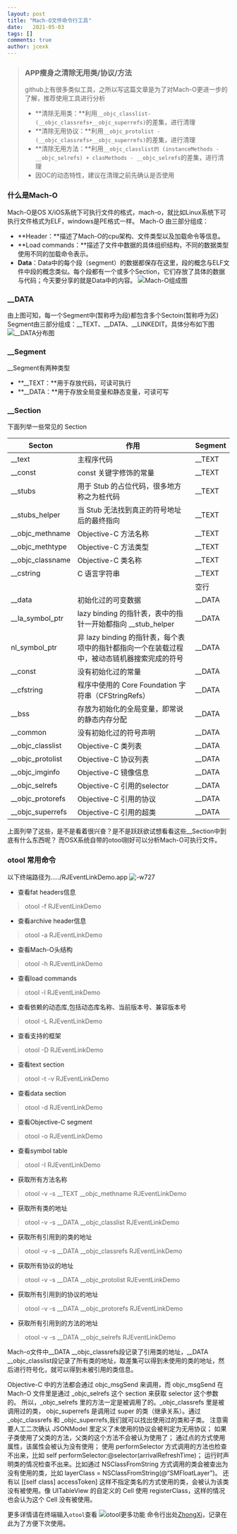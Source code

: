 ```yaml
---
layout: post
title: "Mach-O文件命令行工具"
date:   2021-05-03
tags: []
comments: true
author: jcexk
---
```


> ### APP瘦身之清除无用类/协议/方法
> github上有很多类似工具，之所以写这篇文章是为了对Mach-O更进一步的了解，推荐使用工具进行分析
> * **清除无用类：**利用```__objc_classlist-(__objc_classrefs+__objc_superrefs)```的差集，进行清理
> * **清除无用协议：**利用```__objc_protolist - (__objc_classrefs+__objc_superrefs)```的差集，进行清理
> * **清除无用方法：**利用```__objc_classlist的 (instanceMethods - __objc_selrefs) + clasMethods - __objc_selrefs```的差集，进行清理
> * 因OC的动态特性，建议在清理之前先确认是否使用

### 什么是Mach-O
Mach-O是OS X/iOS系统下可执行文件的格式，mach-o，就比如Linux系统下可执行文件格式为ELF，windows是PE格式一样。
Mach-O 由三部分组成：
* **Header：**描述了Mach-O的cpu架构、文件类型以及加载命令等信息。
* **Load commands：**描述了文件中数据的具体组织结构，不同的数据类型使用不同的加载命令表示。
* **Data**：Data中的每个段（segment）的数据都保存在这里，段的概念与ELF文件中段的概念类似。每个段都有一个或多个Section，它们存放了具体的数据与代码；今天要分享的就是Data中的内容。
![Mach-O组成图](https://jcexk-1259114619.cos.ap-shanghai.myqcloud.com/2021/05/03/16199749247499.jpg)

### __DATA
由上图可知，每一个Segment中(暂称呼为段)都包含多个Sectoin(暂称呼为区)
Segment由三部分组成：__TEXT、__DATA、__LINKEDIT。具体分布如下图
![__DATA分布图](https://jcexk-1259114619.cos.ap-shanghai.myqcloud.com/2021/05/03/data-fen-bu-tu.png)

### __Segment

__Segment有两种类型

* **__TEXT：**用于存放代码，可读可执行
* **__DATA：**用于存放全局变量和静态变量，可读可写

### __Section

下面列举一些常见的 Section

| Secton |作用 | Segment |
|--------|---------|----|
|    __text    |   主程序代码      | __TEXT   |
|    __const    |   const 关键字修饰的常量      | __TEXT   |
|   __stubs    |    用于 Stub 的占位代码，很多地方称之为桩代码     | __TEXT   |
|    __stubs_helper   |    当 Stub 无法找到真正的符号地址后的最终指向     | __TEXT   |
|   __objc_methname    |    Objective-C 方法名称     | __TEXT   |
|    __objc_methtype   |     Objective-C 方法类型   | __TEXT   |
|     __objc_classname  |   Objective-C 类名称      | __TEXT   |
|  __cstring     |     C 语言字符串    | __TEXT   |
|       |         | 空行  |
|   __data    |    初始化过的可变数据     | __DATA   |
|   __la_symbol_ptr    |    lazy binding 的指针表，表中的指针一开始都指向 __stub_helper     | __DATA   |
|   nl_symbol_ptr    |    非 lazy binding 的指针表，每个表项中的指针都指向一个在装载过程中，被动态链机器搜索完成的符号     | __DATA   |
|    __const   |    没有初始化过的常量     | __DATA   |
|     __cfstring  |     程序中使用的 Core Foundation 字符串（CFStringRefs）    | __DATA   |
|    __bss   |     存放为初始化的全局变量，即常说的静态内存分配    | __DATA   |
|    __common   |    没有初始化过的符号声明     | __DATA   |
|   __objc_classlist    |     Objective-C 类列表    | __DATA   |
|    __objc_protolist   |    Objective-C 协议列表     | __DATA   |
|    __objc_imginfo   |     Objective-C 镜像信息    | __DATA   |
|    __objc_selrefs   |    Objective-C 引用的selector     | __DATA   |
|   __objc_protorefs    |     Objective-C 引用的协议    | __DATA   |
|     __objc_superrefs  |     Objective-C 引用的超类    | __DATA   |

上面列举了这些，是不是看着很兴奋？是不是跃跃欲试想看看这些__Section中到底有什么东西呢？
而OSX系统自带的otool刚好可以分析Mach-O可执行文件。
### otool 常用命令
以下终端路径为...../RJEventLinkDemo.app
![-w727](https://jcexk-1259114619.cos.ap-shanghai.myqcloud.com/2021/05/03/16199789975139.jpg)

* 查看fat headers信息

> otool -f RJEventLinkDemo

* 查看archive header信息

> otool -a RJEventLinkDemo

* 查看Mach-O头结构

> otool -h RJEventLinkDemo

* 查看load commands

> otool -l RJEventLinkDemo

* 查看依赖的动态库,包括动态库名称、当前版本号、兼容版本号

> otool -L RJEventLinkDemo

* 查看支持的框架

> otool -D RJEventLinkDemo

* 查看text section

> otool -t -v RJEventLinkDemo

* 查看data section

> otool -d RJEventLinkDemo

* 查看Objective-C segment

> otool -o RJEventLinkDemo

* 查看symbol table

> otool -I RJEventLinkDemo

* 获取所有方法名称

> otool -v -s __TEXT __objc_methname RJEventLinkDemo

* 获取所有类的地址

> otool -v -s __DATA __objc_classlist RJEventLinkDemo

* 获取所有引用到的类的地址

> otool -v -s __DATA __objc_classrefs RJEventLinkDemo

* 获取所有协议的地址

> otool -v -s __DATA __objc_protolist RJEventLinkDemo

* 获取所有引用到的协议的地址

> otool -v -s __DATA __objc_protorefs RJEventLinkDemo

* 获取所有引用到的方法的地址

> otool -v -s __DATA __objc_selrefs RJEventLinkDemo

Mach-o文件中__DATA __objc_classrefs段记录了引用类的地址，__DATA __objc_classlist段记录了所有类的地址，取差集可以得到未使用的类的地址，然后进行符号化，就可以得到未被引用的类信息。

Objective-C 中的方法都会通过 objc_msgSend 来调用，而 objc_msgSend 在 Mach-O 文件里是通过 _objc_selrefs 这个 section 来获取 selector 这个参数的。
所以，_objc_selrefs 里的方法一定是被调用了的。_objc_classrefs 里是被调用过的类， objc_superrefs 是调用过 super 的类（继承关系）。通过 _objc_classrefs 和 _objc_superrefs,我们就可以找出使用过的类和子类。
注意需要人工二次确认
JSONModel 里定义了未使用的协议会被判定为无用协议；
如果子类使用了父类的方法，父类的这个方法不会被认为使用了；
通过点的方式使用属性，该属性会被认为没有使用；
使用 performSelector 方式调用的方法也检查不出来，比如 self performSelector:@selector(arrivalRefreshTime)；
运行时声明类的情况检查不出来。比如通过 NSClassFromString 方式调用的类会被查出为没有使用的类，比如 layerClass = NSClassFromString(@“SMFloatLayer”)。
还有以 [[self class] accessToken] 这样不指定类名的方式使用的类，会被认为该类没有被使用。像 UITableView 的自定义的 Cell 使用 registerClass，这样的情况也会认为这个 Cell 没有被使用。

更多详情请在终端输入`otool`查看
![otool更多功能](https://jcexk-1259114619.cos.ap-shanghai.myqcloud.com/2021/05/03/16199794314400.jpg)
命令行出处[ZhongXi](https://juejin.cn/post/6844903641573261326)，记录在此为了方便下次使用。
